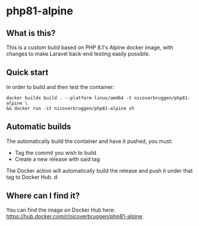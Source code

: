 # php81-alpine

## What is this?

This is a custom build based on PHP 8.1's Alpine docker image, with changes to make Laravel back-end testing easily possible.

## Quick start

In order to build and then test the container:

    docker buildx build . --platform linux/amd64 -t nicoverbruggen/php81-alpine \
    && docker run -it nicoverbruggen/php81-alpine sh

## Automatic builds

The automatically build the container and have it pushed, you must:

* Tag the commit you wish to build
* Create a new release with said tag

The Docker action will automatically build the release and push it under that tag to Docker Hub.
d
## Where can I find it?

You can find the image on Docker Hub here: https://hub.docker.com/r/nicoverbruggen/php81-alpine.